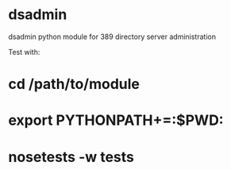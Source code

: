 dsadmin
=======

dsadmin python module for 389 directory server administration


Test with:
 # cd /path/to/module
 # export PYTHONPATH+=:$PWD:
 # nosetests -w tests

